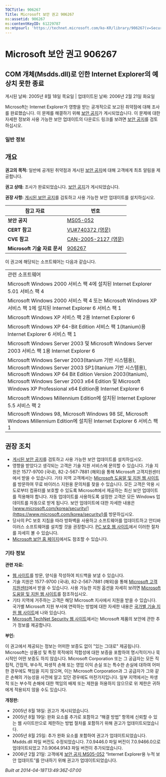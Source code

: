 ```yaml
---
TOCTitle: 906267
Title: Microsoft 보안 권고 906267
ms:assetid: 906267
ms:contentKeyID: 61229787
ms:mtpsurl: 'https://technet.microsoft.com/ko-KR/library/906267(v=Security.10)'
---
```




Microsoft 보안 권고 906267
==========================

COM 개체(Msdds.dll)로 인한 Internet Explorer의 예상치 못한 종료
---------------------------------------------------------------

게시된 날짜: 2005년 8월 18일 목요일 | 업데이트된 날짜: 2006년 2월 21일 화요일

Microsoft는 Internet Explorer가 영향을 받는 공개적으로 보고된 취약점에 대해 조사를 완료했습니다. 이 문제를 해결하기 위해 [보안 공지](https://technet.microsoft.com/security/bulletin/ms05-052)가 게시되었습니다. 이 문제에 대한 자세한 정보와 사용 가능한 보안 업데이트의 다운로드 링크를 보려면 [보안 공지](https://technet.microsoft.com/security/bulletin/ms05-052)를 검토하십시오.

### 일반 정보

개요
----


**권고의 목적:** 일반에 공개된 취약점과 게시된 [보안 공지](https://technet.microsoft.com/security/bulletin/ms05-052)에 대해 고객에게 최초 알림을 제공합니다.

**권고 상태:** 조사가 완료되었습니다. [보안 공지](https://technet.microsoft.com/security/bulletin/ms05-052)가 게시되었습니다.

**권장 사항:** [게시된 보안 공지](https://technet.microsoft.com/security/bulletin/ms05-052)를 검토하고 사용 가능한 보안 업데이트를 설치하십시오.

| 참고 자료                    | 번호                                                                                    |
|------------------------------|-----------------------------------------------------------------------------------------|
| **보안 공지**                | [MS05-052](https://technet.microsoft.com/security/bulletin/ms05-052)                     |
| **CERT 참고**                | [VU\#740372 (영문)](https://www.kb.cert.org/vuls/id/740372)                              |
| **CVE 참고**                 | [CAN-2005-2127 (영문)](https://www.cve.mitre.org/cgi-bin/cvename.cgi?name=can-2005-2127) |
| **Microsoft 기술 자료 문서** | [906267](https://support.microsoft.com/kb/906267)                                        |

이 권고에 해당되는 소프트웨어는 다음과 같습니다.

|                                                                                                                                                                                                                                                                                             |
|---------------------------------------------------------------------------------------------------------------------------------------------------------------------------------------------------------------------------------------------------------------------------------------------|
| 관련 소프트웨어                                                                                                                                                                                                                                                                             |
| Microsoft Windows 2000 서비스 팩 4에 설치된 Internet Explorer 5.01 서비스 팩 4                                                                                                                                                                                                              |
| Microsoft Windows 2000 서비스 팩 4 또는 Microsoft Windows XP 서비스 팩 1에 설치된 Internet Explorer 6 서비스 팩 1                                                                                                                                                                           |
| Microsoft Windows XP 서비스 팩 2용 Internet Explorer 6                                                                                                                                                                                                                                      |
| Microsoft Windows XP 64-Bit Edition 서비스 팩 1(Itanium)용 Internet Explorer 6 서비스 팩 1                                                                                                                                                                                                  |
| Microsoft Windows Server 2003 및 Microsoft Windows Server 2003 서비스 팩 1용 Internet Explorer 6                                                                                                                                                                                            |
| Microsoft Windows Server 2003(Itanium 기반 시스템용), Microsoft Windows Server 2003 SP1(Itanium 기반 시스템용), Microsoft Windows XP 64 Bit Edition Version 2003(Itanium), Microsoft Windows Server 2003 x64 Edition 및 Microsoft Windows XP Professional x64 Edition용 Internet Explorer 6 |
| Microsoft Windows Millennium Edition에 설치된 Internet Explorer 5.5 서비스 팩 2                                                                                                                                                                                                             |
| Microsoft Windows 98, Microsoft Windows 98 SE, Microsoft Windows Millennium Edition에 설치된 Internet Explorer 6 서비스 팩 1                                                                                                                                                                |

권장 조치
---------


-   [게시된 보안 공지](https://technet.microsoft.com/security/bulletin/ms05-052)를 검토하고 사용 가능한 보안 업데이트를 설치하십시오.
-   영향을 받았다고 생각되는 고객은 기술 지원 서비스에 문의할 수 있습니다. 기술 지원은 1577-9700 (국내), 82-2-567-7881 (해외)을 통해 Microsoft 고객지원센터에서 받을 수 있습니다. 기타 지역 고객께서는 [Microsoft 도움말 및 지원 웹 사이트](https://support.microsoft.com/security/)를 방문하여 무료 바이러스 지원용 문의처를 찾을 수 있습니다.
    모든 고객은 악용 시도로부터 컴퓨터를 보호할 수 있도록 Microsoft에서 제공하는 최신 보안 업데이트를 적용해야 합니다. 자동 업데이트를 사용하도록 설정한 고객은 모든 Windows 업데이트를 자동으로 받게 됩니다. 보안 업데이트에 대한 자세한 내용은 [www.microsoft.com/korea/security/](https://www.microsoft.com/korea/security/)를 방문하십시오.
-   당사의 PC 보호 지침을 따라 방화벽을 사용하고 소프트웨어를 업데이트하고 안티바이러스 소프트웨어를 설치할 것을 권장합니다. [PC 보호 웹 사이트](https://www.microsoft.com/korea/protect/)에서 이러한 절차를 자세히 볼 수 있습니다.
-   [Microsoft 보안 홈 페이지](https://www.microsoft.com/korea/security)에서도 참조할 수 있습니다.

### 기타 정보

**관련 자료:**

-   [웹 사이트](https://support.microsoft.com/common/survey.aspx?scid=sw;en;1257&amp;showpage=1&amp;ws=technet&amp;sd=tech)를 방문, 양식을 작성하여 피드백을 보낼 수 있습니다.
-   기술 지원은 1577-9700 (국내), 82-2-567-7881 (해외)을 통해 [Microsoft 고객지원센터](https://go.microsoft.com/fwlink/?linkid=21131)에서 받을 수 있습니다. 사용 가능한 지원 옵션을 자세히 보려면 [Microsoft 도움말 및 지원 웹 사이트](https://support.microsoft.com/)를 참조하십시오.
-   기타 지역에 거주하는 고객은 해당 Microsoft 지사에서 지원을 받을 수 있습니다. 국가별 Microsoft 지원 부서에 연락하는 방법에 대한 자세한 내용은 [국가별 기술 지원 웹 사이트](https://go.microsoft.com/fwlink/?linkid=21155)에 나와 있습니다.
-   [Microsoft TechNet Security 웹 사이트](https://www.microsoft.com/korea/technet/security/)에서는 Microsoft 제품의 보안에 관한 추가 정보를 제공합니다.

**부인:**

이 권고에서 제공되는 정보는 어떠한 보증도 없이 "있는 그대로" 제공됩니다. Microsoft는 상품성 및 특정 목적에의 적합성에 대한 보증을 포함하여 명시적이거나 묵시적인 어떤 보증도 하지 않습니다. Microsoft Corporation 또는 그 공급자는 모든 직접적, 간접적, 부수적, 파생적 손해 또는 영업 이익 손실 또는 특수한 손실에 대하여 어떠한 경우에도 책임을 지지 않으며, 이는 Microsoft Corporation과 그 공급자가 그와 같은 손해의 가능성을 사전에 알고 있던 경우에도 마찬가지입니다. 일부 지역에서는 파생적 또는 부수적 손해에 대한 책임의 배제 또는 제한을 허용하지 않으므로 위 제한은 귀하에게 적용되지 않을 수도 있습니다.

**개정판:**

-   2005년 8월 18일: 권고가 게시되었습니다.
-   2005년 8월 19일: 완화 요소를 추가로 포함하고 “해결 방법” 항목에 신뢰할 수 있는 웹 사이트만으로 제한하는 방법 절차를 포함하기 위해 권고가 업데이트되었습니다.
-   2005년 8월 25일: 추가 완화 요소를 포함하여 권고가 업데이트되었습니다. Msdds.dll 파일 버전도 수정되었습니다. 7.0.9446.0 파일 버전이 7.0.9466.0으로 업데이트되었고 7.0.9064.9143 파일 버전이 추가되었습니다.
-   2006년 2월 21일: 고객에게 [보안 공지 MS05-052](https://technet.microsoft.com/security/bulletin/ms05-052) “Internet Explorer용 누적 보안 업데이트”를 안내하기 위해 권고가 업데이트되었습니다.

*Built at 2014-04-18T13:49:36Z-07:00*
